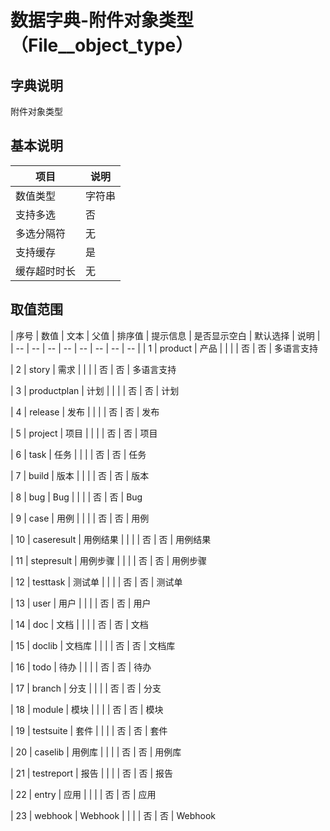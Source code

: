 # 数据字典-附件对象类型（File__object_type）
## 字典说明
附件对象类型

## 基本说明
| 项目 | 说明 |
| -- | -- |
| 数值类型 | 字符串 |
| 支持多选 | 否 |
| 多选分隔符 | 无 |
| 支持缓存 | 是 |
| 缓存超时时长 | 无 |

## 取值范围
| 序号 | 数值 | 文本 | 父值 | 排序值 | 提示信息 | 是否显示空白 | 默认选择 | 说明 |
| -- | -- | -- | -- | -- | -- | -- | -- |
| 1 | product | 产品 |  |  |  | 否 | 否 | 多语言支持

| 2 | story | 需求 |  |  |  | 否 | 否 | 多语言支持

| 3 | productplan | 计划 |  |  |  | 否 | 否 | 计划

| 4 | release | 发布 |  |  |  | 否 | 否 | 发布

| 5 | project | 项目 |  |  |  | 否 | 否 | 项目

| 6 | task | 任务 |  |  |  | 否 | 否 | 任务

| 7 | build | 版本 |  |  |  | 否 | 否 | 版本

| 8 | bug | Bug |  |  |  | 否 | 否 | Bug

| 9 | case | 用例 |  |  |  | 否 | 否 | 用例

| 10 | caseresult | 用例结果 |  |  |  | 否 | 否 | 用例结果

| 11 | stepresult | 用例步骤 |  |  |  | 否 | 否 | 用例步骤

| 12 | testtask | 测试单 |  |  |  | 否 | 否 | 测试单

| 13 | user | 用户 |  |  |  | 否 | 否 | 用户

| 14 | doc | 文档 |  |  |  | 否 | 否 | 文档

| 15 | doclib | 文档库 |  |  |  | 否 | 否 | 文档库

| 16 | todo | 待办 |  |  |  | 否 | 否 | 待办

| 17 | branch | 分支 |  |  |  | 否 | 否 | 分支

| 18 | module | 模块 |  |  |  | 否 | 否 | 模块

| 19 | testsuite | 套件 |  |  |  | 否 | 否 | 套件

| 20 | caselib | 用例库 |  |  |  | 否 | 否 | 用例库

| 21 | testreport | 报告 |  |  |  | 否 | 否 | 报告

| 22 | entry | 应用 |  |  |  | 否 | 否 | 应用

| 23 | webhook | Webhook |  |  |  | 否 | 否 | Webhook


